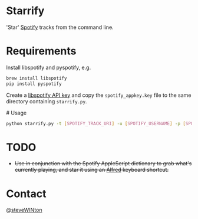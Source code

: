 # Starrify

'Star' [Spotify](http://spotify.com) tracks from the command line.

# Requirements

Install libspotify and pyspotify, e.g.

```bash
brew install libspotify
pip install pyspotify
```

Create a [libspotify API key](http://dev.spotify.com/technologies/libspotify/keys/) and copy the `spotify_appkey.key` file to the same directory containing `starrify.py`.

# Usage

```bash
python starrify.py -t [SPOTIFY_TRACK_URI] -u [SPOTIFY_USERNAME] -p [SPOTIFY_PASSWORD]
```

# TODO

* <del>Use in conjunction with the Spotify AppleScript dictionary to grab what's currently playing, and star it using an [Alfred](http://www.alfredapp.com/) keyboard shortcut.</del>

# Contact

@[steveWINton](https://twitter.com/steveWINton)
